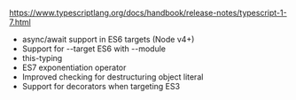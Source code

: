 
https://www.typescriptlang.org/docs/handbook/release-notes/typescript-1-7.html

- async/await support in ES6 targets (Node v4+)
- Support for --target ES6 with --module
- this-typing
- ES7 exponentiation operator
- Improved checking for destructuring object literal
- Support for decorators when targeting ES3
